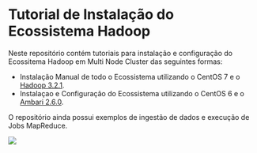 # Tutorial de Instalação do Ecossistema Hadoop

Neste repositório contém tutoriais para instalação e configuração do Ecossitema Hadoop em Multi Node Cluster das seguintes formas:

- Instalação Manual de todo o Ecossistema utilizando o CentOS 7 e o [Hadoop 3.2.1](https://hadoop.apache.org/docs/r3.2.1/).
- Instalaçao e Configuração do Ecossistema utilizando o CentOS 6 e o [Ambari 2.6.0](https://www.cloudera.com/products/open-source/apache-hadoop/apache-ambari.html).

O repositório ainda possui exemplos de ingestão de dados e execução de Jobs MapReduce.

![](https://d24vu9lp3o1i5n.cloudfront.net/wp-content/uploads/2016/01/HadoopEcosystem-final1.png)
